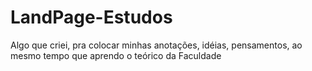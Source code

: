 # LandPage-Estudos
Algo que criei, pra colocar minhas anotações, idéias, pensamentos, ao mesmo tempo que aprendo o teórico da Faculdade
